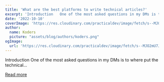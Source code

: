 ```yaml
---
title: 'What are the best platforms to write technical articles?'
excerpt: 'Introduction   One of the most asked questions in my DMs is to where put the technical...'
date: '2022-10-10'
coverImage: 'https://res.cloudinary.com/practicaldev/image/fetch/s--MJO2mU7J--/c_imagga_scale,f_auto,fl_progressive,h_420,q_auto,w_1000/https://dev-to-uploads.s3.amazonaws.com/uploads/articles/gfvslfn32nyzqvc3zr65.png'
author:
  name: Koders
  picture: "assets/blog/authors/koders.png"
ogImage:
  url: 'https://res.cloudinary.com/practicaldev/image/fetch/s--MJO2mU7J--/c_imagga_scale,f_auto,fl_progressive,h_420,q_auto,w_1000/https://dev-to-uploads.s3.amazonaws.com/uploads/articles/gfvslfn32nyzqvc3zr65.png'
---
```


Introduction   One of the most asked questions in my DMs is to where put the technical...

[Read more](https://dev.to/surajondev/what-are-the-best-platforms-to-write-technical-articles-37fn)
